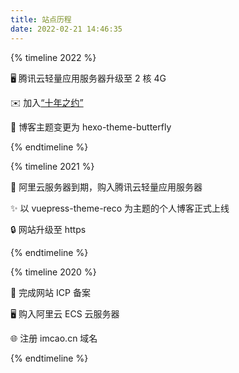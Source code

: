 ```yaml
---
title: 站点历程
date: 2022-02-21 14:46:35
---
```


{% timeline 2022 %}

<!-- timeline 03-27 -->

🖥️ 腾讯云轻量应用服务器升级至 2 核 4G 

<!-- endtimeline -->

<!-- timeline 03-07 -->

✉️ 加入[“十年之约”](https://www.foreverblog.cn/)

<!-- endtimeline -->

<!-- timeline 02-18 -->

🦋 博客主题变更为 hexo-theme-butterfly

<!-- endtimeline -->

{% endtimeline %}

{% timeline 2021 %}

<!-- timeline 09-08 -->

🐧 阿里云服务器到期，购入腾讯云轻量应用服务器

<!-- endtimeline -->

<!-- timeline 03-12 -->

✨ 以 vuepress-theme-reco 为主题的个人博客正式上线

<!-- endtimeline -->

<!-- timeline 03-11 -->

🔒 网站升级至 https

<!-- endtimeline -->

{% endtimeline %}

{% timeline 2020 %}

<!-- timeline 11-13 -->

👮 完成网站 ICP 备案

<!-- endtimeline -->

<!-- timeline 11-09 -->

🖥️ 购入阿里云 ECS 云服务器

<!-- endtimeline -->

<!-- timeline 10-26 -->

🌐 注册 imcao.cn 域名

<!-- endtimeline -->

{% endtimeline %}
